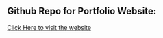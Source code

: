 ## Github Repo for Portfolio Website:

[Click Here to visit the website](https://benduong2001.github.io/)
